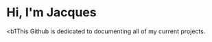 <h1>Hi, I'm Jacques </h1>

<b1This Github is dedicated to documenting all of my current projects.  </b1>

